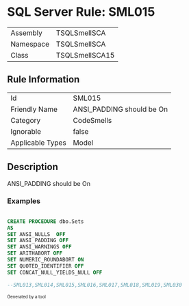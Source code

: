 ﻿# SQL Server Rule: SML015
  
|    |    |
|----|----|
| Assembly | TSQLSmellSCA |
| Namespace | TSQLSmellSCA |
| Class | TSQLSmellSCA15 |
  
## Rule Information
  
|    |    |
|----|----|
| Id | SML015 |
| Friendly Name | ANSI_PADDING should be On |
| Category | CodeSmells |
| Ignorable | false |
| Applicable Types | Model  |
  
## Description
  
ANSI_PADDING should be On
  
### Examples
  
```sql

CREATE PROCEDURE dbo.Sets
AS
SET ANSI_NULLS  OFF
SET ANSI_PADDING OFF
SET ANSI_WARNINGS OFF
SET ARITHABORT OFF
SET NUMERIC_ROUNDABORT ON
SET QUOTED_IDENTIFIER OFF
SET CONCAT_NULL_YIELDS_NULL OFF

--SML013,SML014,SML015,SML016,SML017,SML018,SML019,SML030 

```
  
<sub><sup>Generated by a tool</sup></sub>
